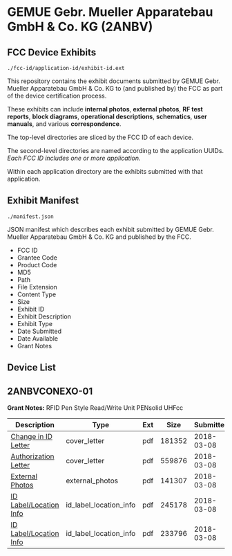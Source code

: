 # GEMUE Gebr. Mueller Apparatebau GmbH & Co. KG (2ANBV)
## FCC Device Exhibits

```
./fcc-id/application-id/exhibit-id.ext
```

This repository contains the exhibit documents submitted by GEMUE Gebr. Mueller Apparatebau GmbH & Co. KG to (and published by) the FCC as part of the device certification process.

These exhibits can include **internal photos**, **external photos**, **RF test reports**, **block diagrams**, **operational descriptions**, **schematics**, **user manuals**, and various **correspondence**.

The top-level directories are sliced by the FCC ID of each device.

The second-level directories are named according to the application UUIDs. *Each FCC ID includes one or more application.*

Within each application directory are the exhibits submitted with that application. 

## Exhibit Manifest

```
./manifest.json
```

JSON manifest which describes each exhibit submitted by GEMUE Gebr. Mueller Apparatebau GmbH & Co. KG and published by the FCC.

- FCC ID
- Grantee Code
- Product Code
- MD5
- Path
- File Extension
- Content Type
- Size
- Exhibit ID
- Exhibit Description
- Exhibit Type
- Date Submitted
- Date Available
- Grant Notes

## Device List
## 2ANBVCONEXO-01
**Grant Notes:** RFID Pen Style Read/Write Unit PENsolid UHFcc

| Description | Type | Ext | Size | Submitted | Available |
| ----------- | ---- | --- | ---- | --------- | --------- |
| [Change in ID Letter](2ANBVCONEXO-01/28c06dd36c91a659f99c35430e830744/3773304.pdf) | cover_letter | pdf | 181352 | 2018-03-08 | 2018-03-08 |
| [Authorization Letter](2ANBVCONEXO-01/28c06dd36c91a659f99c35430e830744/3773305.pdf) | cover_letter | pdf | 559876 | 2018-03-08 | 2018-03-08 |
| [External Photos](2ANBVCONEXO-01/28c06dd36c91a659f99c35430e830744/3773306.pdf) | external_photos | pdf | 141307 | 2018-03-08 | 2018-03-08 |
| [ID Label/Location Info](2ANBVCONEXO-01/28c06dd36c91a659f99c35430e830744/3773307.pdf) | id_label_location_info | pdf | 245178 | 2018-03-08 | 2018-03-08 |
| [ID Label/Location Info](2ANBVCONEXO-01/28c06dd36c91a659f99c35430e830744/3773308.pdf) | id_label_location_info | pdf | 233796 | 2018-03-08 | 2018-03-08 |

